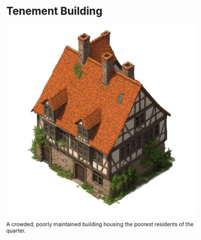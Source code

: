 # Tenement Building

![Tenement Building](../../assets/buildings/tenement.png)

A crowded, poorly maintained building housing the poorest residents of the quarter.
